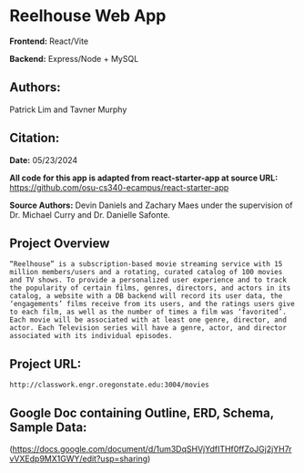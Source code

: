 # Reelhouse Web App

**Frontend:** 
React/Vite

**Backend:** 
Express/Node + MySQL

## **Authors:**
Patrick Lim and
Tavner Murphy

## Citation:

**Date:** 05/23/2024
 
**All code for this app is adapted from react-starter-app at source URL:** 
https://github.com/osu-cs340-ecampus/react-starter-app

**Source Authors:** Devin Daniels and Zachary Maes under the supervision of Dr. Michael Curry and Dr. Danielle Safonte.


## Project Overview
	“Reelhouse” is a subscription-based movie streaming service with 15 million members/users and a rotating, curated catalog of 100 movies and TV shows. To provide a personalized user experience and to track the popularity of certain films, genres, directors, and actors in its catalog, a website with a DB backend will record its user data, the ‘engagements’ films receive from its users, and the ratings users give to each film, as well as the number of times a film was ‘favorited’. Each movie will be associated with at least one genre, director, and actor. Each Television series will have a genre, actor, and director associated with its individual episodes.

## Project URL:
    http://classwork.engr.oregonstate.edu:3004/movies


## Google Doc containing Outline, ERD, Schema, Sample Data:
(https://docs.google.com/document/d/1um3DqSHVjYdfITHf0ffZoJGj2jYH7rvVXEdp9MX1GWY/edit?usp=sharing)
